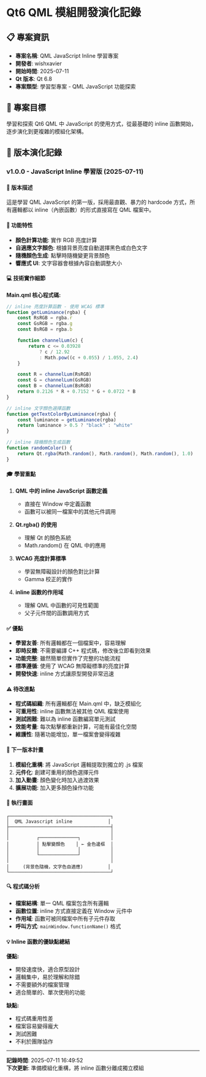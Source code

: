 # Qt6 QML 模組開發演化記錄

## 📋 專案資訊
- **專案名稱**: QML JavaScript Inline 學習專案
- **開發者**: wishxavier
- **開始時間**: 2025-07-11
- **Qt 版本**: Qt 6.8
- **專案類型**: 學習型專案 - QML JavaScript 功能探索

## 🎯 專案目標
學習和探索 Qt6 QML 中 JavaScript 的使用方式，從最基礎的 inline 函數開始，逐步演化到更複雜的模組化架構。

## 🔄 版本演化記錄

### v1.0.0 - JavaScript Inline 學習版 (2025-07-11)

#### 📝 版本描述
這是學習 QML JavaScript 的第一版，採用最直觀、暴力的 hardcode 方式，所有邏輯都以 inline（內嵌函數）的形式直接寫在 QML 檔案中。

#### 🎨 功能特性
- **顏色計算功能**: 實作 RGB 亮度計算
- **自適應文字顏色**: 根據背景亮度自動選擇黑色或白色文字
- **隨機顏色生成**: 點擊時隨機變更背景顏色
- **響應式 UI**: 文字容器會根據內容自動調整大小

#### 💻 技術實作細節

**Main.qml 核心程式碼:**
```qml
// inline 亮度計算函數 - 使用 WCAG 標準
function getLuminance(rgba) {
    const RsRGB = rgba.r
    const GsRGB = rgba.g  
    const BsRGB = rgba.b

    function channelLum(c) {
        return c <= 0.03928
            ? c / 12.92
            : Math.pow((c + 0.055) / 1.055, 2.4)
    }

    const R = channelLum(RsRGB)
    const G = channelLum(GsRGB)
    const B = channelLum(BsRGB)
    return 0.2126 * R + 0.7152 * G + 0.0722 * B
}

// inline 文字顏色選擇函數
function getTextColorByLuminance(rgba) {
    const luminance = getLuminance(rgba)
    return luminance > 0.5 ? "black" : "white"
}

// inline 隨機顏色生成函數
function randomColor() {
    return Qt.rgba(Math.random(), Math.random(), Math.random(), 1.0)
}
```

#### 🎓 學習重點
1. **QML 中的 inline JavaScript 函數定義**
   - 直接在 Window 中定義函數
   - 函數可以被同一檔案中的其他元件調用

2. **Qt.rgba() 的使用**
   - 理解 Qt 的顏色系統
   - Math.random() 在 QML 中的應用

3. **WCAG 亮度計算標準**
   - 學習無障礙設計的顏色對比計算
   - Gamma 校正的實作

4. **inline 函數的作用域**
   - 理解 QML 中函數的可見性範圍
   - 父子元件間的函數調用方式

#### ✅ 優點
- **學習友善**: 所有邏輯都在一個檔案中，容易理解
- **即時反饋**: 不需要編譯 C++ 程式碼，修改後立即看到效果
- **功能完整**: 雖然簡單但實作了完整的功能流程
- **標準遵循**: 使用了 WCAG 無障礙標準的亮度計算
- **開發快速**: inline 方式讓原型開發非常迅速

#### ⚠️ 待改進點
- **程式碼組織**: 所有邏輯都在 Main.qml 中，缺乏模組化
- **可重用性**: inline 函數無法被其他 QML 檔案使用
- **測試困難**: 難以為 inline 函數編寫單元測試
- **效能考量**: 每次點擊都重新計算，可能有最佳化空間
- **維護性**: 隨著功能增加，單一檔案會變得複雜

#### 🚀 下一版本計畫
1. **模組化重構**: 將 JavaScript 邏輯提取到獨立的 .js 檔案
2. **元件化**: 創建可重用的顏色選擇元件
3. **加入動畫**: 顏色變化時加入過渡效果
4. **擴展功能**: 加入更多顏色操作功能

#### 📸 執行畫面
```
┌─────────────────────────────────────┐
│  QML Javascript inline             │
├─────────────────────────────────────┤
│                                     │
│          ┌──────────────┐           │
│          │ 點擊變顏色    │ ← 金色邊框  │
│          │              │           │
│          └──────────────┘           │
│                                     │
│     (背景色隨機，文字色自適應)         │
└─────────────────────────────────────┘
```

#### 🔍 程式碼分析
- **檔案結構**: 單一 QML 檔案包含所有邏輯
- **函數位置**: inline 方式直接定義在 Window 元件中
- **作用域**: 函數可被同檔案中所有子元件存取
- **呼叫方式**: `mainWindow.functionName()` 格式

#### 💡 Inline 函數的優缺點總結

**優點:**
- 開發速度快，適合原型設計
- 邏輯集中，易於理解和除錯
- 不需要額外的檔案管理
- 適合簡單的、單次使用的功能

**缺點:**
- 程式碼重用性差
- 檔案容易變得龐大
- 測試困難
- 不利於團隊協作

---

**記錄時間**: 2025-07-11 16:49:52  
**下次更新**: 準備模組化重構，將 inline 函數分離成獨立模組
